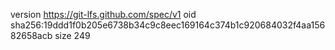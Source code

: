 version https://git-lfs.github.com/spec/v1
oid sha256:19ddd1f0b205e6738b34c9c8eec169164c374b1c920684032f4aa15682658acb
size 249
